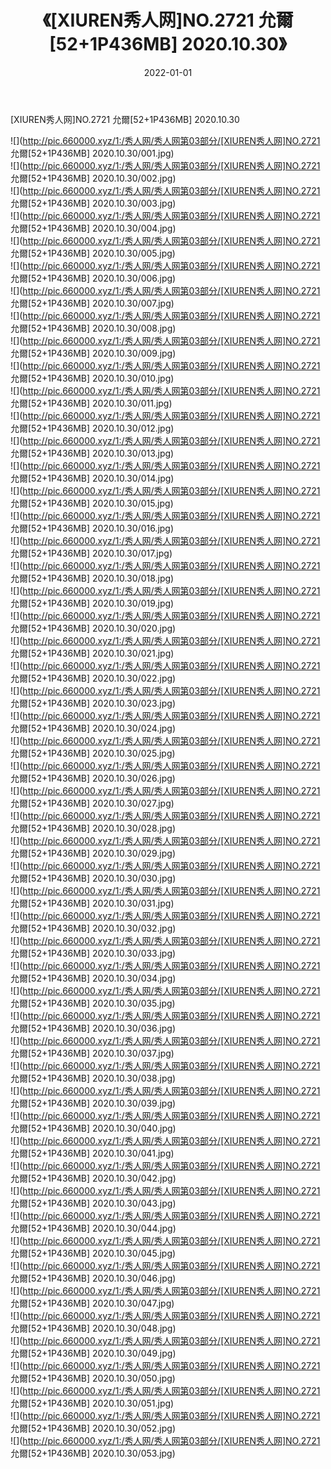 ﻿---
layout: post
title:  《[XIUREN秀人网]NO.2721 允爾[52+1P436MB] 2020.10.30》
date:   2022-01-01
img: http://pic.660000.xyz/1:/秀人网/秀人网第03部分/[XIUREN秀人网]NO.2721 允爾[52+1P436MB] 2020.10.30/000.jpg
categories: [美女, 清纯, 唯美]
---

[XIUREN秀人网]NO.2721 允爾[52+1P436MB] 2020.10.30

 ![](http://pic.660000.xyz/1:/秀人网/秀人网第03部分/[XIUREN秀人网]NO.2721 允爾[52+1P436MB] 2020.10.30/001.jpg) <br>![](http://pic.660000.xyz/1:/秀人网/秀人网第03部分/[XIUREN秀人网]NO.2721 允爾[52+1P436MB] 2020.10.30/002.jpg) <br>![](http://pic.660000.xyz/1:/秀人网/秀人网第03部分/[XIUREN秀人网]NO.2721 允爾[52+1P436MB] 2020.10.30/003.jpg) <br>![](http://pic.660000.xyz/1:/秀人网/秀人网第03部分/[XIUREN秀人网]NO.2721 允爾[52+1P436MB] 2020.10.30/004.jpg) <br>![](http://pic.660000.xyz/1:/秀人网/秀人网第03部分/[XIUREN秀人网]NO.2721 允爾[52+1P436MB] 2020.10.30/005.jpg) <br>![](http://pic.660000.xyz/1:/秀人网/秀人网第03部分/[XIUREN秀人网]NO.2721 允爾[52+1P436MB] 2020.10.30/006.jpg) <br>![](http://pic.660000.xyz/1:/秀人网/秀人网第03部分/[XIUREN秀人网]NO.2721 允爾[52+1P436MB] 2020.10.30/007.jpg) <br>![](http://pic.660000.xyz/1:/秀人网/秀人网第03部分/[XIUREN秀人网]NO.2721 允爾[52+1P436MB] 2020.10.30/008.jpg) <br>![](http://pic.660000.xyz/1:/秀人网/秀人网第03部分/[XIUREN秀人网]NO.2721 允爾[52+1P436MB] 2020.10.30/009.jpg) <br>![](http://pic.660000.xyz/1:/秀人网/秀人网第03部分/[XIUREN秀人网]NO.2721 允爾[52+1P436MB] 2020.10.30/010.jpg) <br>![](http://pic.660000.xyz/1:/秀人网/秀人网第03部分/[XIUREN秀人网]NO.2721 允爾[52+1P436MB] 2020.10.30/011.jpg) <br>![](http://pic.660000.xyz/1:/秀人网/秀人网第03部分/[XIUREN秀人网]NO.2721 允爾[52+1P436MB] 2020.10.30/012.jpg) <br>![](http://pic.660000.xyz/1:/秀人网/秀人网第03部分/[XIUREN秀人网]NO.2721 允爾[52+1P436MB] 2020.10.30/013.jpg) <br>![](http://pic.660000.xyz/1:/秀人网/秀人网第03部分/[XIUREN秀人网]NO.2721 允爾[52+1P436MB] 2020.10.30/014.jpg) <br>![](http://pic.660000.xyz/1:/秀人网/秀人网第03部分/[XIUREN秀人网]NO.2721 允爾[52+1P436MB] 2020.10.30/015.jpg) <br>![](http://pic.660000.xyz/1:/秀人网/秀人网第03部分/[XIUREN秀人网]NO.2721 允爾[52+1P436MB] 2020.10.30/016.jpg) <br>![](http://pic.660000.xyz/1:/秀人网/秀人网第03部分/[XIUREN秀人网]NO.2721 允爾[52+1P436MB] 2020.10.30/017.jpg) <br>![](http://pic.660000.xyz/1:/秀人网/秀人网第03部分/[XIUREN秀人网]NO.2721 允爾[52+1P436MB] 2020.10.30/018.jpg) <br>![](http://pic.660000.xyz/1:/秀人网/秀人网第03部分/[XIUREN秀人网]NO.2721 允爾[52+1P436MB] 2020.10.30/019.jpg) <br>![](http://pic.660000.xyz/1:/秀人网/秀人网第03部分/[XIUREN秀人网]NO.2721 允爾[52+1P436MB] 2020.10.30/020.jpg) <br>![](http://pic.660000.xyz/1:/秀人网/秀人网第03部分/[XIUREN秀人网]NO.2721 允爾[52+1P436MB] 2020.10.30/021.jpg) <br>![](http://pic.660000.xyz/1:/秀人网/秀人网第03部分/[XIUREN秀人网]NO.2721 允爾[52+1P436MB] 2020.10.30/022.jpg) <br>![](http://pic.660000.xyz/1:/秀人网/秀人网第03部分/[XIUREN秀人网]NO.2721 允爾[52+1P436MB] 2020.10.30/023.jpg) <br>![](http://pic.660000.xyz/1:/秀人网/秀人网第03部分/[XIUREN秀人网]NO.2721 允爾[52+1P436MB] 2020.10.30/024.jpg) <br>![](http://pic.660000.xyz/1:/秀人网/秀人网第03部分/[XIUREN秀人网]NO.2721 允爾[52+1P436MB] 2020.10.30/025.jpg) <br>![](http://pic.660000.xyz/1:/秀人网/秀人网第03部分/[XIUREN秀人网]NO.2721 允爾[52+1P436MB] 2020.10.30/026.jpg) <br>![](http://pic.660000.xyz/1:/秀人网/秀人网第03部分/[XIUREN秀人网]NO.2721 允爾[52+1P436MB] 2020.10.30/027.jpg) <br>![](http://pic.660000.xyz/1:/秀人网/秀人网第03部分/[XIUREN秀人网]NO.2721 允爾[52+1P436MB] 2020.10.30/028.jpg) <br>![](http://pic.660000.xyz/1:/秀人网/秀人网第03部分/[XIUREN秀人网]NO.2721 允爾[52+1P436MB] 2020.10.30/029.jpg) <br>![](http://pic.660000.xyz/1:/秀人网/秀人网第03部分/[XIUREN秀人网]NO.2721 允爾[52+1P436MB] 2020.10.30/030.jpg) <br>![](http://pic.660000.xyz/1:/秀人网/秀人网第03部分/[XIUREN秀人网]NO.2721 允爾[52+1P436MB] 2020.10.30/031.jpg) <br>![](http://pic.660000.xyz/1:/秀人网/秀人网第03部分/[XIUREN秀人网]NO.2721 允爾[52+1P436MB] 2020.10.30/032.jpg) <br>![](http://pic.660000.xyz/1:/秀人网/秀人网第03部分/[XIUREN秀人网]NO.2721 允爾[52+1P436MB] 2020.10.30/033.jpg) <br>![](http://pic.660000.xyz/1:/秀人网/秀人网第03部分/[XIUREN秀人网]NO.2721 允爾[52+1P436MB] 2020.10.30/034.jpg) <br>![](http://pic.660000.xyz/1:/秀人网/秀人网第03部分/[XIUREN秀人网]NO.2721 允爾[52+1P436MB] 2020.10.30/035.jpg) <br>![](http://pic.660000.xyz/1:/秀人网/秀人网第03部分/[XIUREN秀人网]NO.2721 允爾[52+1P436MB] 2020.10.30/036.jpg) <br>![](http://pic.660000.xyz/1:/秀人网/秀人网第03部分/[XIUREN秀人网]NO.2721 允爾[52+1P436MB] 2020.10.30/037.jpg) <br>![](http://pic.660000.xyz/1:/秀人网/秀人网第03部分/[XIUREN秀人网]NO.2721 允爾[52+1P436MB] 2020.10.30/038.jpg) <br>![](http://pic.660000.xyz/1:/秀人网/秀人网第03部分/[XIUREN秀人网]NO.2721 允爾[52+1P436MB] 2020.10.30/039.jpg) <br>![](http://pic.660000.xyz/1:/秀人网/秀人网第03部分/[XIUREN秀人网]NO.2721 允爾[52+1P436MB] 2020.10.30/040.jpg) <br>![](http://pic.660000.xyz/1:/秀人网/秀人网第03部分/[XIUREN秀人网]NO.2721 允爾[52+1P436MB] 2020.10.30/041.jpg) <br>![](http://pic.660000.xyz/1:/秀人网/秀人网第03部分/[XIUREN秀人网]NO.2721 允爾[52+1P436MB] 2020.10.30/042.jpg) <br>![](http://pic.660000.xyz/1:/秀人网/秀人网第03部分/[XIUREN秀人网]NO.2721 允爾[52+1P436MB] 2020.10.30/043.jpg) <br>![](http://pic.660000.xyz/1:/秀人网/秀人网第03部分/[XIUREN秀人网]NO.2721 允爾[52+1P436MB] 2020.10.30/044.jpg) <br>![](http://pic.660000.xyz/1:/秀人网/秀人网第03部分/[XIUREN秀人网]NO.2721 允爾[52+1P436MB] 2020.10.30/045.jpg) <br>![](http://pic.660000.xyz/1:/秀人网/秀人网第03部分/[XIUREN秀人网]NO.2721 允爾[52+1P436MB] 2020.10.30/046.jpg) <br>![](http://pic.660000.xyz/1:/秀人网/秀人网第03部分/[XIUREN秀人网]NO.2721 允爾[52+1P436MB] 2020.10.30/047.jpg) <br>![](http://pic.660000.xyz/1:/秀人网/秀人网第03部分/[XIUREN秀人网]NO.2721 允爾[52+1P436MB] 2020.10.30/048.jpg) <br>![](http://pic.660000.xyz/1:/秀人网/秀人网第03部分/[XIUREN秀人网]NO.2721 允爾[52+1P436MB] 2020.10.30/049.jpg) <br>![](http://pic.660000.xyz/1:/秀人网/秀人网第03部分/[XIUREN秀人网]NO.2721 允爾[52+1P436MB] 2020.10.30/050.jpg) <br>![](http://pic.660000.xyz/1:/秀人网/秀人网第03部分/[XIUREN秀人网]NO.2721 允爾[52+1P436MB] 2020.10.30/051.jpg) <br>![](http://pic.660000.xyz/1:/秀人网/秀人网第03部分/[XIUREN秀人网]NO.2721 允爾[52+1P436MB] 2020.10.30/052.jpg) <br>![](http://pic.660000.xyz/1:/秀人网/秀人网第03部分/[XIUREN秀人网]NO.2721 允爾[52+1P436MB] 2020.10.30/053.jpg) <br>